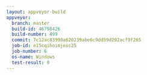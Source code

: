 ```yaml
---
layout: appveyor-build
appveyor:
  branch: master
  build-id: 46798426
  build-number: 499
  commit: 7c12ac83998a620239abe6c9dd59d292acf9f265
  job-id: e15cqihoimjesc25
  job-number: 6
  os-name: Windows
  test-result: 0
---
```

